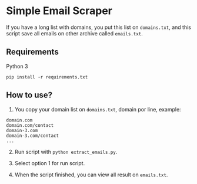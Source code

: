 # Simple Email Scraper

If you have a long list with domains, you put this list on `domains.txt`, and this script save all emails on other archive called `emails.txt`.

## Requirements

Python 3

`pip install -r requirements.txt`

## How to use?

1. You copy your domain list on `domains.txt`, domain por line, example:

```
domain.com
domain.com/contact
domain-3.com
domain-3.com/contact
...
```

2. Run script with `python extract_emails.py`.

3. Select option 1 for run script.

4. When the script finished, you can view all result on `emails.txt`.

